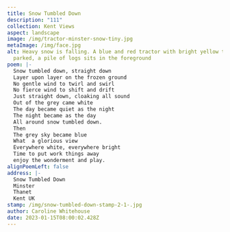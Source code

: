 ```yaml
---
title: Snow Tumbled Down
description: "111"
collection: Kent Views
aspect: landscape
image: /img/tractor-minster-snow-tiny.jpg
metaImage: /img/face.jpg
alt: Heavy snow is falling. A blue and red tractor with bright yellow trailer is
  parked, a pile of logs sits in the foreground
poem: |-
  Snow tumbled down, straight down
  Layer upon layer on the frozen ground
  No gentle wind to twirl and swirl
  No fierce wind to shift and drift
  Just straight down, cloaking all sound
  Out of the grey came white
  The day became quiet as the night
  The night became as the day
  All around snow tumbled down.
  Then
  The grey sky became blue
  What  a glorious view
  Everywhere white, everywhere bright
  Time to put work things away
  enjoy the wonderment and play.
alignPoemLeft: false
address: |-
  Snow Tumbled Down
  Minster
  Thanet
  Kent UK
stamp: /img/snow-tumbled-down-stamp-2-1-.jpg
author: Caroline Whitehouse
date: 2023-01-15T08:00:02.428Z
---
```

